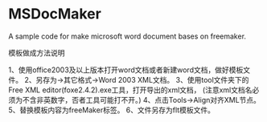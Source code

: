 # MSDocMaker
A sample code for make microsoft word document bases on freemaker.

模板做成方法说明

1、使用office2003及以上版本打开word文档或者新建word文档，做好模板文件。
2、另存为->其它格式->Word 2003 XML文档。
3、使用tool文件夹下的Free XML editor(foxe2.4.2).exe工具，打开导出的xml文档，
(注意xml文档名必须为不含非英数字，否者工具可能打不开。)
4、点击Tools->Align对齐XML节点。
5、替换模板内容为freeMaker标签。
6、文件另存为flt模板文件。